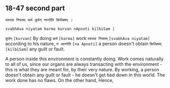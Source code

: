 ## 18-47 second part


```shloka-sa
स्वभाव नियतम् कर्म कुर्वन् नाप्नोति किल्बिषम् ।
```
```shloka-sa-hk
svabhAva niyatam karma kurvan nApnoti kilbiSam |
```

`कुर्वन्` `[kurvan]` By doing `कर्म` `[karma]` work `स्वभाव नियतम्` `[svabhAva niyatam]` according to his nature, `न आप्नोति` `[na Apnoti]` a person doesn't obtain `किल्बिषम्` `[kilbiSam]` any guilt or fault.

A person inside this environment is constantly doing. 
Work comes naturally to all of us, since our organs are always transacting with the environment - this is what they are meant for, by their very nature. By working, a person doesn't obtain any guilt or fault - he doesn't get tied down in this world. The work done has no flaws. 
On the other hand, 
Hence, 

